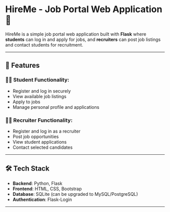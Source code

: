 # HireMe - Job Portal Web Application 🎯

HireMe is a simple job portal web application built with **Flask** where **students** can log in and apply for jobs, and **recruiters** can post job listings and contact students for recruitment.

---

## 🔧 Features

### 🧑‍🎓 Student Functionality:
- Register and log in securely
- View available job listings
- Apply to jobs
- Manage personal profile and applications

### 🧑‍💼 Recruiter Functionality:
- Register and log in as a recruiter
- Post job opportunities
- View student applications
- Contact selected candidates

---

## 🛠️ Tech Stack

- **Backend**: Python, Flask
- **Frontend**: HTML, CSS, Bootstrap
- **Database**: SQLite (can be upgraded to MySQL/PostgreSQL)
- **Authentication**: Flask-Login

---
